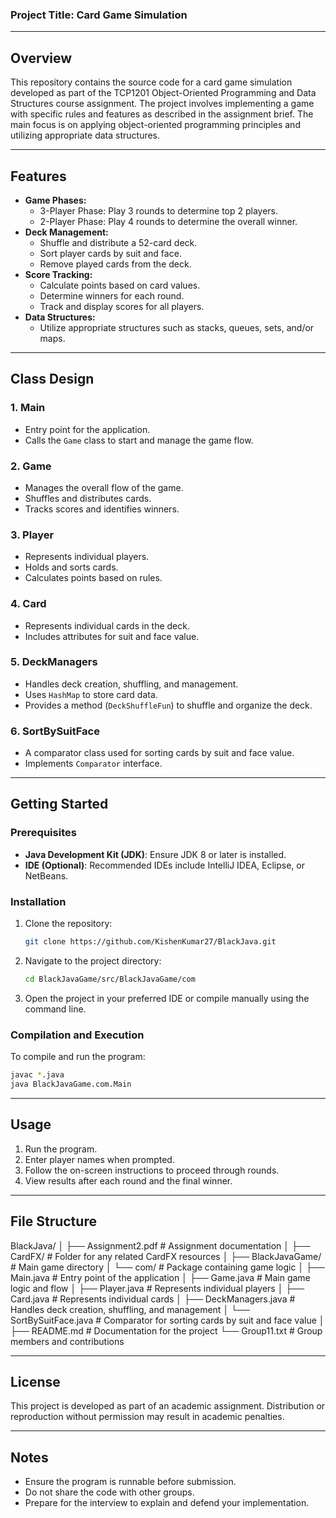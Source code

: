 ### Project Title: Card Game Simulation

---

## Overview
This repository contains the source code for a card game simulation developed as part of the TCP1201 Object-Oriented Programming and Data Structures course assignment. The project involves implementing a game with specific rules and features as described in the assignment brief. The main focus is on applying object-oriented programming principles and utilizing appropriate data structures.

---

## Features
- **Game Phases:**
  - 3-Player Phase: Play 3 rounds to determine top 2 players.
  - 2-Player Phase: Play 4 rounds to determine the overall winner.
- **Deck Management:**
  - Shuffle and distribute a 52-card deck.
  - Sort player cards by suit and face.
  - Remove played cards from the deck.
- **Score Tracking:**
  - Calculate points based on card values.
  - Determine winners for each round.
  - Track and display scores for all players.
- **Data Structures:**
  - Utilize appropriate structures such as stacks, queues, sets, and/or maps.

---

## Class Design
### 1. Main
- Entry point for the application.
- Calls the `Game` class to start and manage the game flow.

### 2. Game
- Manages the overall flow of the game.
- Shuffles and distributes cards.
- Tracks scores and identifies winners.

### 3. Player
- Represents individual players.
- Holds and sorts cards.
- Calculates points based on rules.

### 4. Card
- Represents individual cards in the deck.
- Includes attributes for suit and face value.

### 5. DeckManagers
- Handles deck creation, shuffling, and management.
- Uses `HashMap` to store card data.
- Provides a method (`DeckShuffleFun`) to shuffle and organize the deck.

### 6. SortBySuitFace
- A comparator class used for sorting cards by suit and face value.
- Implements `Comparator` interface.

---

## Getting Started

### Prerequisites
- **Java Development Kit (JDK)**: Ensure JDK 8 or later is installed.
- **IDE (Optional)**: Recommended IDEs include IntelliJ IDEA, Eclipse, or NetBeans.

### Installation
1. Clone the repository:
   ```bash
   git clone https://github.com/KishenKumar27/BlackJava.git
   ```
2. Navigate to the project directory:
   ```bash
   cd BlackJavaGame/src/BlackJavaGame/com
   ```
3. Open the project in your preferred IDE or compile manually using the command line.

### Compilation and Execution
To compile and run the program:
```bash
javac *.java
java BlackJavaGame.com.Main
```

---

## Usage
1. Run the program.
2. Enter player names when prompted.
3. Follow the on-screen instructions to proceed through rounds.
4. View results after each round and the final winner.

---

## File Structure
BlackJava/
│
├── Assignment2.pdf                  # Assignment documentation
│
├── CardFX/                           # Folder for any related CardFX resources
│
├── BlackJavaGame/                    # Main game directory
│   └── com/                          # Package containing game logic
│       ├── Main.java                 # Entry point of the application
│       ├── Game.java                 # Main game logic and flow
│       ├── Player.java               # Represents individual players
│       ├── Card.java                 # Represents individual cards
│       ├── DeckManagers.java         # Handles deck creation, shuffling, and management
│       └── SortBySuitFace.java       # Comparator for sorting cards by suit and face value
│
├── README.md                         # Documentation for the project
└── Group11.txt                       # Group members and contributions

---

## License
This project is developed as part of an academic assignment. Distribution or reproduction without permission may result in academic penalties.

---

## Notes
- Ensure the program is runnable before submission.
- Do not share the code with other groups.
- Prepare for the interview to explain and defend your implementation.
